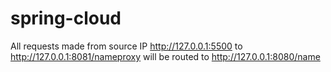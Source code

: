 # spring-cloud

All requests made from source IP http://127.0.0.1:5500 to http://127.0.0.1:8081/nameproxy will be routed to http://127.0.0.1:8080/name
